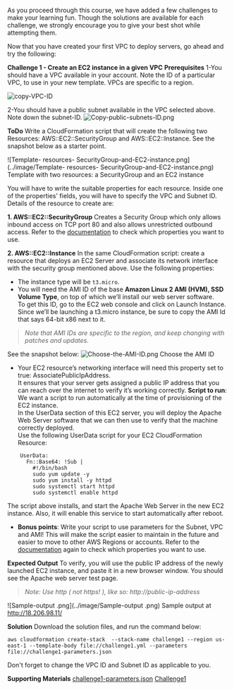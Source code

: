 As you proceed through this course, we have added a few challenges to make your learning fun. Though the solutions are available for each challenge, we strongly encourage you to give your best shot while attempting them.

Now that you have created your first VPC to deploy servers, go ahead and try the following:

**Challenge 1 - Create an EC2 instance in a given VPC**
**Prerequisites**
1-You should have a VPC available in your account. Note the ID of a particular VPC, to use in your new template.
VPCs are specific to a region.

![copy-VPC-ID](../image/copy-VPC-ID.png)

2-You should have a public subnet available in the VPC selected above. Note down the subnet-ID.
![Copy-public-subnets-ID.png](../image/Copy-public-subnets-ID.png)

**ToDo**
Write a CloudFormation script that will create the following two Resources: AWS::EC2::SecurityGroup and AWS::EC2::Instance. See the snapshot below as a starter point.

![Template- resources- SecurityGroup-and-EC2-instance.png](../image/Template- resources- SecurityGroup-and-EC2-instance.png)
Template with two resources: a SecurityGroup and an EC2 instance

You will have to write the suitable properties for each resource. Inside one of the properties' fields, you will have to specify the VPC and Subnet ID. Details of the resource to create are:

**1. AWS::EC2::SecurityGroup**
Creates a Security Group which only allows inbound access on TCP port 80 and also allows unrestricted outbound access. 
Refer to the [documentation](https://docs.aws.amazon.com/AWSCloudFormation/latest/UserGuide/aws-properties-ec2-security-group.html) to check which properties you want to use.

**2. AWS::EC2::Instance**
In the same CloudFormation script: create a resource that deploys an EC2 Server and associate its network interface with the security group mentioned above. Use the following properties:

* The instance type will be `t3.micro`.
* You will need the AMI ID of the base **Amazon Linux 2 AMI (HVM), SSD Volume Type**, on top of which we’ll install our web server software.  
 To get this ID, go to the EC2 web console and click on Launch Instance.  
 Since we’ll be launching a t3.micro instance, be sure to copy the AMI Id that says 64-bit x86 next to it.

>*Note that AMI IDs are specific to the region, and keep changing with patches and updates.*

See the snapshot below:
![Choose-the-AMI-ID.png](../image/Choose-the-AMI-ID.png)
Choose the AMI ID

* Your EC2 resource’s networking interface will need this property set to true: AssociatePublicIpAddress.  
  It ensures that your server gets assigned a public IP address that you can reach over the internet to verify it’s working correctly.
**Script to run**: We want a script to run automatically at the time of provisioning of the EC2 instance.  
 In the UserData section of this EC2 server, you will deploy the Apache Web Server software that we can then use to verify that the machine correctly deployed.  
 Use the following UserData script for your EC2 CloudFormation Resource:
 ```script
     UserData:
       Fn::Base64: !Sub |
         #!/bin/bash
         sudo yum update -y
         sudo yum install -y httpd
         sudo systemctl start httpd
         sudo systemctl enable httpd
```
The script above installs, and start the Apache Web Server in the new EC2 instance. Also, it will enable this service to start automatically after reboot.  
* **Bonus points**: Write your script to use parameters for the Subnet, VPC and AMI! This will make the script easier to maintain in the future and easier to move to other AWS Regions or accounts.
Refer to the [documentation](https://docs.aws.amazon.com/AWSCloudFormation/latest/UserGuide/aws-properties-ec2-instance.html) again to check which properties you want to use.


**Expected Output** 
To verify, you will use the public IP address of the newly launched EC2 instance, and paste it in a new browser window. You should see the Apache web server test page.
>*Note: Use http ( not https! ), like so: http://public-ip-address*

![Sample-output .png](../image/Sample-output .png)
Sample output at http://18.206.98.11/

**Solution**
Download the solution files, and run the command below:

```shell
aws cloudformation create-stack  --stack-name challenge1 --region us-east-1 --template-body file://challenge1.yml --parameters file://challenge1-parameters.json

```
Don't forget to change the VPC ID and Subnet ID as applicable to you.


**Supporting Materials**
[challenge1-parameters.json](./challenge1-parameters.json)
[Challenge1](./challenge1.yml)


